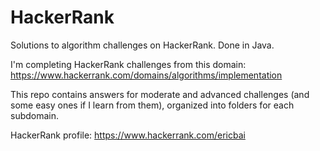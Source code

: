 # HackerRank

Solutions to algorithm challenges on HackerRank. Done in Java.

I'm completing HackerRank challenges from this domain: https://www.hackerrank.com/domains/algorithms/implementation

This repo contains answers for moderate and advanced challenges (and some easy ones if I learn from them), organized into folders for each subdomain.

HackerRank profile: https://www.hackerrank.com/ericbai
